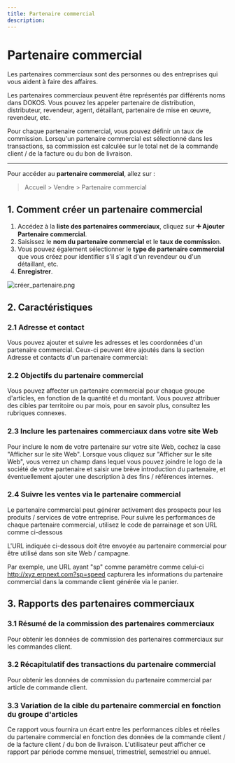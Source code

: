 ```yaml
---
title: Partenaire commercial
description: 
---
```


# Partenaire commercial
Les partenaires commerciaux sont des personnes ou des entreprises qui vous aident à faire des affaires.

Les partenaires commerciaux peuvent être représentés par différents noms dans DOKOS. Vous pouvez les appeler partenaire de distribution, distributeur, revendeur, agent, détaillant, partenaire de mise en œuvre, revendeur, etc.

Pour chaque partenaire commercial, vous pouvez définir un taux de commission. Lorsqu'un partenaire commercial est sélectionné dans les transactions, sa commission est calculée sur le total net de la commande client / de la facture ou du bon de livraison.

---

Pour accéder au **partenaire commercial**, allez sur :

> Accueil > Vendre > Partenaire commercial

## 1. Comment créer un partenaire commercial

1. Accédez à la **liste des partenaires commerciaux**, cliquez sur **:heavy_plus_sign: Ajouter Partenaire commercial**.
2. Saisissez le **nom du partenaire commercial** et le **taux de commissio**n.
3. Vous pouvez également sélectionner le **type de partenaire commercial** que vous créez pour identifier s'il s'agit d'un revendeur ou d'un détaillant, etc.
4. **Enregistrer**.

![créer_partenaire.png](/sales/sales-partner/créer_partenaire.png)

## 2. Caractéristiques

### 2.1 Adresse et contact

Vous pouvez ajouter et suivre les adresses et les coordonnées d'un partenaire commercial. Ceux-ci peuvent être ajoutés dans la section Adresse et contacts d'un partenaire commercial:

### 2.2 Objectifs du partenaire commercial

Vous pouvez affecter un partenaire commercial pour chaque groupe d'articles, en fonction de la quantité et du montant. Vous pouvez attribuer des cibles par territoire ou par mois, pour en savoir plus, consultez les rubriques connexes.

### 2.3  Inclure les partenaires commerciaux dans votre site Web

Pour inclure le nom de votre partenaire sur votre site Web, cochez la case "Afficher sur le site Web". Lorsque vous cliquez sur "Afficher sur le site Web", vous verrez un champ dans lequel vous pouvez joindre le logo de la société de votre partenaire et saisir une brève introduction du partenaire, et éventuellement ajouter une description à des fins / références internes.

### 2.4 Suivre les ventes via le partenaire commercial

Le partenaire commercial peut générer activement des prospects pour les produits / services de votre entreprise. Pour suivre les performances de chaque partenaire commercial, utilisez le code de parrainage et son URL comme ci-dessous

L'URL indiquée ci-dessous doit être envoyée au partenaire commercial pour être utilisé dans son site Web / campagne.

Par exemple, une URL ayant "sp" comme paramètre comme celui-ci http://xyz.erpnext.com?sp=speed capturera les informations du partenaire commercial dans la commande client générée via le panier.

## 3. Rapports des partenaires commerciaux

### 3.1 Résumé de la commission des partenaires commerciaux

Pour obtenir les données de commission des partenaires commerciaux sur les commandes client.

### 3.2 Récapitulatif des transactions du partenaire commercial

Pour obtenir les données de commission du partenaire commercial par article de commande client.

### 3.3 Variation de la cible du partenaire commercial en fonction du groupe d'articles

Ce rapport vous fournira un écart entre les performances cibles et réelles du partenaire commercial en fonction des données de la commande client / de la facture client / du bon de livraison. L'utilisateur peut afficher ce rapport par période comme mensuel, trimestriel, semestriel ou annuel.


